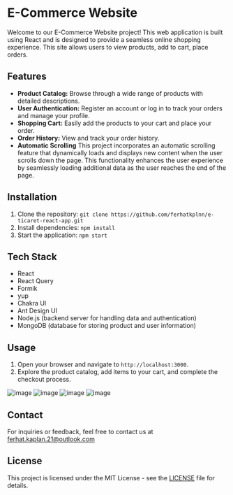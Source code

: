 # E-Commerce Website

Welcome to our E-Commerce Website project! This web application is built using React and is designed to provide a seamless online shopping experience. This site allows users to view products, add to cart, place orders.

## Features

- **Product Catalog:** Browse through a wide range of products with detailed descriptions.
- **User Authentication:** Register an account or log in to track your orders and manage your profile.
- **Shopping Cart:** Easily add the products to your cart and place your order.
- **Order History:** View and track your order history.
- **Automatic Scrolling** This project incorporates an automatic scrolling feature that dynamically loads and displays new content when the user scrolls down the page. This functionality enhances the user experience by seamlessly loading additional data as the user reaches the end of the page.

## Installation

1. Clone the repository: `git clone https://github.com/ferhatkplnn/e-ticaret-react-app.git`
2. Install dependencies: `npm install`
3. Start the application: `npm start`


## Tech Stack

- React
- React Query
- Formik
- yup
- Chakra UI
- Ant Design UI
- Node.js (backend server for handling data and authentication)
- MongoDB (database for storing product and user information)

## Usage

1. Open your browser and navigate to `http://localhost:3000`.
2. Explore the product catalog, add items to your cart, and complete the checkout process.

![image](https://github.com/ferhatkplnn/e-ticaret-react-app/assets/29931637/b359634c-fba4-41ce-a46a-ad8a675764e1)
![image](https://github.com/ferhatkplnn/e-ticaret-react-app/assets/29931637/48c50e33-a100-40e5-9032-b5440d266fdf)
![image](https://github.com/ferhatkplnn/e-ticaret-react-app/assets/29931637/3f688a26-9946-43b5-bb88-570fedbc3635)
![image](https://github.com/ferhatkplnn/e-ticaret-react-app/assets/29931637/fb48fadf-1767-49fc-a67b-acd1e60ac4e7)



## Contact

For inquiries or feedback, feel free to contact us at ferhat.kaplan.21@outlook.com

## License

This project is licensed under the MIT License - see the [LICENSE](LICENSE) file for details.
